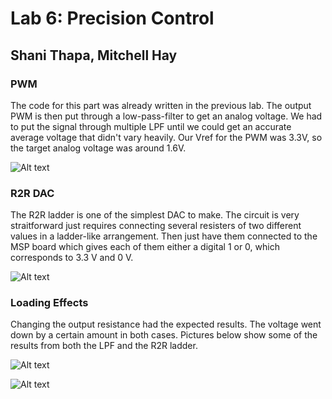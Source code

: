 # Lab 6: Precision Control
## Shani Thapa, Mitchell Hay

### PWM
The code for this part was already written in the previous lab. The output PWM is then put through a low-pass-filter to get an analog voltage. We had to put the signal through multiple LPF until we could get an accurate average voltage that didn't vary heavily. Our Vref for the PWM was 3.3V, so the target analog voltage was around 1.6V.  

![Alt text](https://user-images.githubusercontent.com/31711430/33461846-45e519d6-d602-11e7-96c3-216c0310d2b3.png)

### R2R DAC
The R2R ladder is one of the simplest DAC to make. The circuit is very straitforward just requires connecting several resisters of two different values in a ladder-like arrangement. Then just have them connected to the MSP board which gives each of them either a digital 1 or 0, which corresponds to 3.3 V and 0 V.

![Alt text](https://user-images.githubusercontent.com/31711430/33461847-45f138b0-d602-11e7-8363-9ed5e92cdf76.png)

### Loading Effects 
Changing the output resistance had the expected results. The voltage went down by a certain amount in both cases. Pictures below show some of the results from both the LPF and the R2R ladder. 

![Alt text](https://user-images.githubusercontent.com/31711430/33461851-461f5f10-d602-11e7-9b82-beb913a04172.png)

![Alt text](https://user-images.githubusercontent.com/31711430/33461848-45fc53c6-d602-11e7-89e9-944a54fc804d.png)

